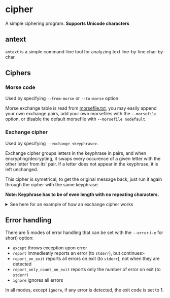 # cipher
A simple ciphering program. **Supports Unicode characters**


## antext
`antext` is a simple command-line tool for analyzing text line-by-line char-by-char.


## Ciphers
### Morse code
Used by specifying `--from-morse` or `--to-morse` option.

Morse exchange table is read from [morsefile.txt](./morsefile.txt), you may easily append your own exchange pairs, add your own morsefiles with the `--morsefile` option, or disable the default morsefile with `--morsefile nodefault`.

### Exchange cipher
Used by specifying `--exchange <keyphrase>`.

Exchange cipher groups letters in the keyphrase in pairs, and when encrypting/decrypting, it swaps every occurence of a given letter with the other letter from its' pair. If a letter does not appear in the keyphrase, it is left unchanged.

This cipher is symetrical; to get the original message back, just run it again through the cipher with the same keyphrase.

**Note: Keyphrase has to be of even length with no repeating characters.**

<details>
<summary>See here for an example of how an exchange cipher works</summary>

---

Suppose we chose a keyphrase "abcdef".

The exchange pairs would be: a-b, c-d, e-f.

The message "This is a secret message" would get translated to "This is b sfdrft mfssbgf".

Since the exchange cipher is symetrical, if we encrypt that encrypted message again, we'll get the original "This is a secret

---

</details>


## Error handling
There are 5 modes of error handling that can be set with the `--error` (`-e` for short) option:
- `except` throws exception upon error
- `report` immedieatly reports an error (to `stderr`), but continues>
- `report_on_exit` reports all errors on exit (to `stderr`), not when they are detected
- `report_only_count_on_exit` reports only the number of error on exit (to `stderr`)
- `ignore` ignores all errors

In all modes, except `ignore`, if any error is detected, the exit code is set to 1.
